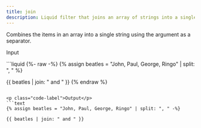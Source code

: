 ```yaml
---
title: join
description: Liquid filter that joins an array of strings into a single string.
---
```


Combines the items in an array into a single string using the argument as a separator.

<p class="code-label">Input</p>
```liquid
{%- raw -%}
{% assign beatles = "John, Paul, George, Ringo" | split: ", " %}

{{ beatles | join: " and " }}
{% endraw %}
```

<p class="code-label">Output</p>
```text
{% assign beatles = "John, Paul, George, Ringo" | split: ", " -%}

{{ beatles | join: " and " }}
```
